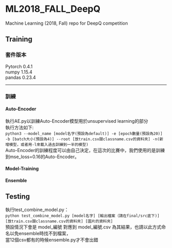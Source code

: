 # ML2018_FALL_DeepQ
Machine Learning (2018, Fall) repo for DeepQ competition
## Training
### 套件版本
Pytorch 0.4.1  
numpy 1.15.4  
pandas 0.23.4  
****
### 訓練
#### Auto-Encoder
執行AE.py以訓練Auto-Encoder模型用於unsupervised learning的部分  
執行方法如下:  
```python3 --model_name [model名字(預設為default)] -e [epoch數量(預設為20)] -b [batch大小(預設為4)] --root [放train.csv跟classname.csv的資料夾] -n(新增模型，或者用-l來載入過去訓練到一半的模型)```   
Auto-Encoder的訓練程度可以由自己決定，在這次的比賽中，我們使用的是訓練到mse_loss=0.16的Auto-Encoder。  
#### Model-Training

#### Ensemble

## Testing
執行test_combine_model.py：  
```python test_combine_model.py [model名字] [輸出檔案（請在final/src底下)] [放train.csv跟classname.csv的資料夾] [圖片的資料夾]```  
預設情況下會是 model_編號 對應到 model_編號.csv 為其結果，也請以此方式命名以免ensemble時找不到檔案，    
當12個csv都有的時候ensemble.py才不會出錯  
